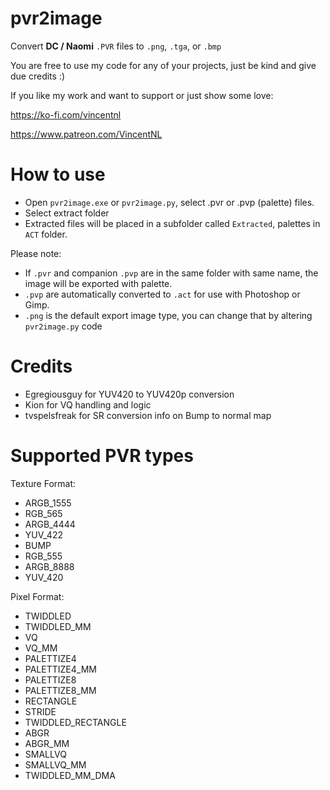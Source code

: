 # pvr2image

Convert **DC / Naomi** `.PVR` files to `.png`, `.tga`, or `.bmp`

You are free to use my code for any of your projects, just be kind and give due credits :)


If you like my work and want to support or just show some love:

https://ko-fi.com/vincentnl

https://www.patreon.com/VincentNL

# How to use
- Open `pvr2image.exe` or `pvr2image.py`, select .pvr or .pvp (palette) files.
- Select extract folder
- Extracted files will be placed in a subfolder called `Extracted`, palettes in `ACT` folder.

Please note:
- If `.pvr` and companion `.pvp` are in the same folder with same name, the image will be exported with palette.
- `.pvp` are automatically converted to `.act` for use with Photoshop or Gimp.
- `.png` is the default export image type, you can change that by altering `pvr2image.py` code

# Credits
* Egregiousguy for YUV420 to YUV420p conversion
* Kion for VQ handling and logic
* tvspelsfreak for SR conversion info on Bump to normal map

# Supported PVR types

Texture Format:
* ARGB_1555
* RGB_565
* ARGB_4444
* YUV_422
* BUMP
* RGB_555
* ARGB_8888	
* YUV_420

Pixel Format:
* TWIDDLED
* TWIDDLED_MM
* VQ
* VQ_MM
* PALETTIZE4
* PALETTIZE4_MM
* PALETTIZE8
* PALETTIZE8_MM
* RECTANGLE
* STRIDE
* TWIDDLED_RECTANGLE
* ABGR
* ABGR_MM
* SMALLVQ
* SMALLVQ_MM
* TWIDDLED_MM_DMA
